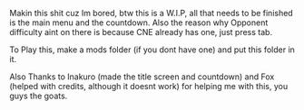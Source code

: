 Makin this shit cuz Im bored, btw this is a W.I.P, all that needs to be finished is the main menu and the countdown. Also the reason why Opponent difficulty aint on there is because CNE already has one, just press tab.

To Play this, make a mods folder (if you dont have one) and put this folder in it.

Also Thanks to Inakuro (made the title screen and countdown) and Fox (helped with credits, although it doesnt work) for helping me with this, you guys the goats.
